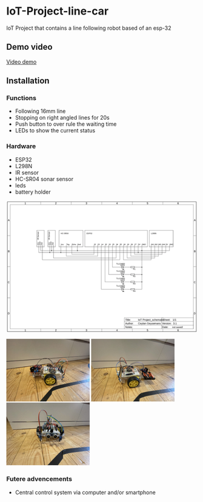 # IoT-Project-line-car
IoT Project that contains a line following robot based of an esp-32

## Demo video

[Video demo](https://youtu.be/iaCew8t6V14)

## Installation

### Functions

* Following 16mm line
* Stopping on right angled lines for 20s
* Push button to over rule the waiting time
* LEDs to show the current status

### Hardware

* ESP32
* L298N
* IR sensor
* HC-SR04 sonar sensor
* leds
* battery holder

![Schematic](https://raw.githubusercontent.com/Ceylan-Geysemans/IoT-Project-line-car/main/Images/Screen%20Shot%202021-05-17%20at%2021.12.24.png)

<img src="https://raw.githubusercontent.com/Ceylan-Geysemans/IoT-Project-line-car/main/Images/IMG_0068.jpeg" alt="Image of Setup" width="220"/>
<img src="https://raw.githubusercontent.com/Ceylan-Geysemans/IoT-Project-line-car/main/Images/IMG_0069.jpeg" alt="Image of Setup" width="220"/>
<img src="https://raw.githubusercontent.com/Ceylan-Geysemans/IoT-Project-line-car/main/Images/IMG_0070.jpeg" alt="Image of Setup" width="220"/>

### Futere advencements

* Central control system via computer and/or smartphone
